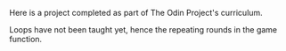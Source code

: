 Here is a project completed as part of The Odin Project's curriculum.

Loops have not been taught yet, hence the repeating rounds in the game function.
